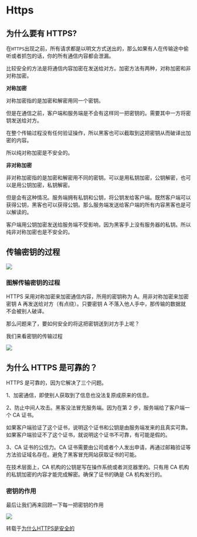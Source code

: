 # Https

## 为什么要有 HTTPS?

在`HTTPS`出现之前，所有请求都是以明文方式送出的，那么如果有人在传输途中偷听或者抓包的话，你的所有通信内容都会泄漏。

比较安全的方法是将通信内容加密在发送给对方。加密方法有两种，对称加密和非对称加密。

**对称加密**

对称加密指的是加密和解密用同一个密钥。

但是在通信之前，客户端和服务端是不会有这样同一把密钥的。需要其中一方将密钥发送给对方。

在整个传输过程没有任何验证操作，所以黑客也可以截取到这把密钥从而破译出加密的内容。

所以纯对称加密是不安全的。

**非对称加密**

非对称加密指的是加密和解密用不同的密钥。可以是用私钥加密，公钥解密，也可以是用公钥加密，私钥解密。

但是会有这种情况。服务端拥有私钥和公钥，将公钥发给客户端。既然客户端可以获得公钥，黑客也可以获得公钥。那么服务端发送给客户端的所有内容黑客也是可以解读的。

客户端用公钥加密发送给服务端不受影响，因为黑客手上没有服务器的私钥。所以纯非对称加密也是不安全的。

## 传输密钥的过程

<div>
    <img src="https://gitee.com/sandlz/images/raw/master/uPic/lQDDZ9.jpg">
</div>

### 图解传输密钥的过程

HTTPS 采用对称加密来加密通信内容，所用的密钥称为 A。用非对称加密来加密密钥 A 再发送给对方（有点绕）。只要密钥 A 不落入他人手中，那传输的数据就不会被别人破译。

那么问题来了，要如何安全的将这把密钥送到对方手上呢？

我们来看密钥的传输过程

<div>
    <img src="https://gitee.com/sandlz/images/raw/master/uPic/gjUAPq.jpg">
</div>

## 为什么 HTTPS 是可靠的？

HTTPS 是可靠的，因为它解决了三个问题。

1、加密通信，即使别人获取到了信息也没法复原成原来的信息。

2、防止中间人攻击。黑客没法冒充服务端。因为在第 2 步，服务端给了客户端一个 CA 证书。

如果客户端验证了这个证书，说明这个证书和公钥是由服务端发来的且真实可靠。
如果客户端验证不了这个证书，就说明这个证书不可靠，有可能是假的。

3、CA 证书的公信力。CA 证书需要由公司或者个人发出申请，再通过邮箱验证等方法验证域名存在。避免了黑客冒充网站获取证书的可能。

在技术层面上，CA 机构的公钥是写在操作系统或者浏览器里的。只有用 CA 机构的私钥加密的内容才能完成解密。确保了证书的确是 CA 机构发行的。

### 密钥的作用

最后让我们再来回顾一下每一把密钥的作用

<div>
    <img src="https://gitee.com/sandlz/images/raw/master/uPic/Ei7GsQ.jpg">
</div>

转载于[为什么HTTPS是安全的](https://juejin.cn/post/6844904160089882631)